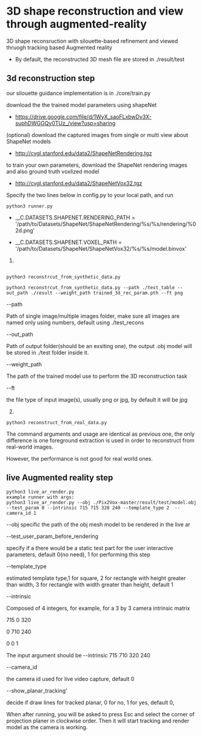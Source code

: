 # 3D shape reconstruction and view through augmented-reality
3D shape reconsruction with silouette-based refinement and viewed thruogh tracking based Augmented reality

- By default, the reconstructed 3D mesh file are stored in ./result/test

## 3d reconstruction step

our silouette guidance implementation is in ./core/train.py

download the the trained model parameters using shapeNet

- https://drive.google.com/file/d/1WyX_saoFLxbwDv3X-suphDWGGQy0TUz_/view?usp=sharing


(optional) download the captured images from single or multi view about ShapeNet models

- http://cvgl.stanford.edu/data2/ShapeNetRendering.tgz


to train your own parameters, download the ShapeNet rendering images and also ground truth voxlized model 
- http://cvgl.stanford.edu/data2/ShapeNetVox32.tgz

Specify the two lines below in config.py to your local path, and run 

```
python3 runner.py
```

- __C.DATASETS.SHAPENET.RENDERING_PATH        = '/path/to/Datasets/ShapeNet/ShapeNetRendering/%s/%s/rendering/%02d.png'

- __C.DATASETS.SHAPENET.VOXEL_PATH            = '/path/to/Datasets/ShapeNet/ShapeNetVox32/%s/%s/model.binvox'

1.

```

python3 reconstrcut_from_synthetic_data.py 

python3 reconstrcut_from_synthetic_data.py --path ./test_table --out_path ./result --weight_path trained_3d_rec_param.pth --ft png

```
--path

Path of single image/multiple images folder, make sure all images are named only using numbers, default using ./test_recons

--out_path

Path of output folder(should be an exsiting one), the output .obj model will be stored in ./test folder inside it.

--weight_path

The path of the trained model use to perform the 3D reconstruction task

--ft

the file type of input image(s), usually png or jpg, by default it will be jpg


2.

```
python3 reconstruct_from_real_data.py

```
The command arguments and usage are identical as previous one, the only difference is one foreground extraction is used in order to reconstruct from real-world images.

However, the performance is not good for real world ones.

## live Augmented reality step

```
python3 live_ar_render.py 
example runner with args:
python3 live_ar_render.py --obj ./Pix2Vox-master/result/test/model.obj --test_param 0 --intrinsic 715 715 320 240 --template_type 2  --camera_id 1
```
--obj specific the path of the obj mesh model to be rendered in the live ar

--test_user_param_before_rendering 

specify if a there would be a static test part for the user interactive parameters, default 0(no need), 1 for performing this step 

--template_type  

estimated template type,1 for square, 2 for rectangle with height greater than width, 3 for rectangle with width greater than height, default 1

--intrinsic

Composed of 4 integers,  for example, for a 3 by 3 camera intrinsic matrix 

715   0     320

0     710   240

0         0         1

The input argument should be --intrinsic 715 710 320 240

--camera_id     

the camera id used for live video capture, default 0

--show_planar_tracking'   

decide if draw lines for tracked planar, 0 for no, 1 for yes, default 0,

When after running, you will be asked to press Esc and select the corner of projection planer in clockwise order. Then it will start tracking and render model as the camera is working.
